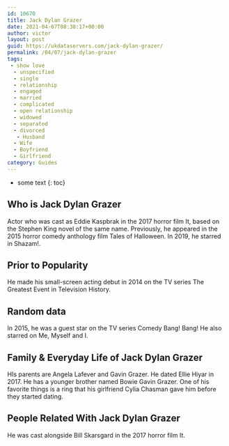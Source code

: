 ```yaml
---
id: 10670
title: Jack Dylan Grazer
date: 2021-04-07T08:38:17+00:00
author: victor
layout: post
guid: https://ukdataservers.com/jack-dylan-grazer/
permalink: /04/07/jack-dylan-grazer
tags:
 - show love
  - unspecified
  - single
  - relationship
  - engaged
  - married
  - complicated
  - open relationship
  - widowed
  - separated
  - divorced
   - Husband
  - Wife
  - Boyfriend
  - Girlfriend
category: Guides
---
```


* some text
{: toc}


## Who is Jack Dylan Grazer



Actor who was cast as Eddie Kaspbrak in the 2017 horror film It, based on the Stephen King novel of the same name. Previously, he appeared in the 2015 horror comedy anthology film Tales of Halloween. In 2019, he starred in Shazam!.

                
                
                
## Prior to Popularity



He made his small-screen acting debut in 2014 on the TV series The Greatest Event in Television History.

                
                
                
## Random data



In 2015, he was a guest star on the TV series Comedy Bang! Bang! He also starred on Me, Myself and I.

                
                
                
## Family & Everyday Life of Jack Dylan Grazer



HIs parents are Angela Lafever and Gavin Grazer. He dated Ellie Hiyar in 2017. He has a younger brother named Bowie Gavin Grazer. One of his favorite things is a ring that his girlfriend Cylia Chasman gave him before they started dating.

                
                
                
## People Related With Jack Dylan Grazer



He was cast alongside Bill Skarsgard in the 2017 horror film It.

                
              
            
          
          
          